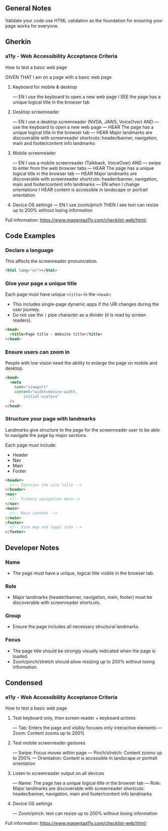 ## General Notes

Validate your code use HTML validation as the foundation for ensuring your page works for everyone.

## Gherkin

### a11y - Web Accessibility Acceptance Criteria

How to test a basic web page

GIVEN THAT I am on a page with a basic web page

1. Keyboard for mobile & desktop

   &mdash; EN I use the keyboard to open a new web page I SEE the page has a unique logical title in the browser tab

2. Desktop screenreader

   &mdash; EN I use a desktop screenreader (NVDA, JAWS, VoiceOver) AND
   &mdash; use the keyboard to open a new web page
   &mdash; HEAR The page has a unique logical title in the browser tab
   &mdash; HEAR Major landmarks are discoverable with screenreader shortcuts: header/banner, navigation, main and footer/content info landmarks

3. Mobile screenreader

   &mdash; EN I use a mobile screenreader (Talkback, VoiceOver) AND
   &mdash; swipe to enter from the web browser tabs
   &mdash; HEAR The page has a unique logical title in the browser tab
   &mdash; HEAR Major landmarks are discoverable with screenreader shortcuts: header/banner, navigation, main and footer/content info landmarks
   &mdash; EN when I change orientations I HEAR content is accessible in landscape or portrait orientation

4. Device OS settings
   &mdash; EN I use zoom/pinch THEN I see text can resize up to 200% without losing information

Full information: https://www.magentaa11y.com/checklist-web/html/

## Code Examples

### Declare a language

This affects the screenreader pronunciation.

```html
<html lang="en"></html>
```

### Give your page a unique title

Each page must have unique `<title>` in the `<head>`:

- This includes single-page dynamic apps if the URI changes during the user journey.
- Do not use the `|` pipe character as a divider (it is read by screen readers).

```html
<head>
  <title>Page title - Website title</title>
</head>
```

### Ensure users can zoom in

People with low vision need the ability to enlarge the page on mobile and desktop.

```html
<head>
  <meta
    name="viewport"
    content="width=device-width, 
        initial-scale=1"
  />
</head>
```

### Structure your page with landmarks

Landmarks give structure to the page for the screenreader user to be able to navigate the page by major sections.

Each page must include:

- Header
- Nav
- Main
- Footer

```html
<header>
  <!-- Contains the site title -->
</header>
<nav>
  <!-- Primary navigation menu-->
</nav>
<main>
  <!-- Main content -->
</main>
<footer>
  <!-- Site map and legal info -->
</footer>
```

## Developer Notes

### Name

- The page must have a unique, logical title visible in the browser tab.

### Role

- Major landmarks (header/banner, navigation, main, footer) must be discoverable with screenreader shortcuts.

### Group

- Ensure the page includes all necessary structural landmarks.

### Focus

- The page title should be strongly visually indicated when the page is loaded.
- Zoom/pinch/stretch should allow resizing up to 200% without losing information.

## Condensed

### a11y - Web Accessibility Acceptance Criteria

How to test a basic web page

1. Test keyboard only, then screen reader + keyboard actions

   &mdash; Tab: Enters the page and visibly focuses only interactive elements
   &mdash; Zoom: Content zooms up to 200%

2. Test mobile screenreader gestures

   &mdash; Swipe: Focus moves within page
   &mdash; Pinch/stretch: Content zooms up to 200%
   &mdash; Orientation: Content is accessible in landscape or portrait orientation

3. Listen to screenreader output on all devices

   &mdash; Name: The page has a unique logical title in the browser tab
   &mdash; Role: Major landmarks are discoverable with screenreader shortcuts: header/banner, navigation, main and footer/content info landmarks

4. Device OS settings

   &mdash; Zoom/pinch: text can resize up to 200% without losing information

Full information: https://www.magentaa11y.com/checklist-web/html/

